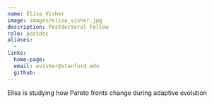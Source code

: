 ```yaml
---
name: Elisa Visher
image: images/elisa_visher.jpg
description: Postdoctoral Fellow
role: postdoc
aliases:
  - 
links:
  home-page: 
  email: evisher@stanford.edu
  github: 
---
```


Elisa is studying how Pareto fronts change during adaptive evolution
